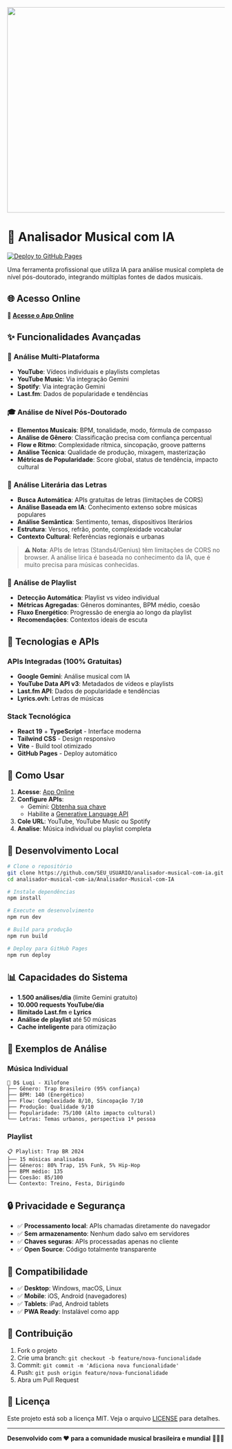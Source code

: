 <div align="center">
<img width="1200" height="475" alt="GHBanner" src="https://github.com/user-attachments/assets/0aa67016-6eaf-458a-adb2-6e31a0763ed6" />
</div>

# 🎵 Analisador Musical com IA

[![Deploy to GitHub Pages](https://github.com/SEU_USUARIO/analisador-musical-com-ia/actions/workflows/deploy.yml/badge.svg)](https://github.com/SEU_USUARIO/analisador-musical-com-ia/actions/workflows/deploy.yml)

Uma ferramenta profissional que utiliza IA para análise musical completa de nível pós-doutorado, integrando múltiplas fontes de dados musicais.

## 🌐 **Acesso Online**

**🔗 [Acesse o App Online](https://SEU_USUARIO.github.io/analisador-musical-com-ia/)**

## ✨ Funcionalidades Avançadas

### 🎯 **Análise Multi-Plataforma**
- **YouTube**: Vídeos individuais e playlists completas
- **YouTube Music**: Via integração Gemini
- **Spotify**: Via integração Gemini
- **Last.fm**: Dados de popularidade e tendências

### 🎓 **Análise de Nível Pós-Doutorado**
- **Elementos Musicais**: BPM, tonalidade, modo, fórmula de compasso
- **Análise de Gênero**: Classificação precisa com confiança percentual
- **Flow e Ritmo**: Complexidade rítmica, sincopação, groove patterns
- **Análise Técnica**: Qualidade de produção, mixagem, masterização
- **Métricas de Popularidade**: Score global, status de tendência, impacto cultural

### 📝 **Análise Literária das Letras**
- **Busca Automática**: APIs gratuitas de letras (limitações de CORS)
- **Análise Baseada em IA**: Conhecimento extenso sobre músicas populares
- **Análise Semântica**: Sentimento, temas, dispositivos literários
- **Estrutura**: Versos, refrão, ponte, complexidade vocabular
- **Contexto Cultural**: Referências regionais e urbanas

> **⚠️ Nota**: APIs de letras (Stands4/Genius) têm limitações de CORS no browser. A análise lírica é baseada no conhecimento da IA, que é muito precisa para músicas conhecidas.

### 🎵 **Análise de Playlist**
- **Detecção Automática**: Playlist vs vídeo individual
- **Métricas Agregadas**: Gêneros dominantes, BPM médio, coesão
- **Fluxo Energético**: Progressão de energia ao longo da playlist
- **Recomendações**: Contextos ideais de escuta

## 🚀 Tecnologias e APIs

### **APIs Integradas (100% Gratuitas)**
- **Google Gemini**: Análise musical com IA
- **YouTube Data API v3**: Metadados de vídeos e playlists
- **Last.fm API**: Dados de popularidade e tendências
- **Lyrics.ovh**: Letras de músicas

### **Stack Tecnológica**
- **React 19** + **TypeScript** - Interface moderna
- **Tailwind CSS** - Design responsivo
- **Vite** - Build tool otimizado
- **GitHub Pages** - Deploy automático

## 🎯 Como Usar

1. **Acesse**: [App Online](https://SEU_USUARIO.github.io/analisador-musical-com-ia/)
2. **Configure APIs**:
   - Gemini: [Obtenha sua chave](https://aistudio.google.com/app/apikey)
   - Habilite a [Generative Language API](https://console.developers.google.com/apis/api/generativelanguage.googleapis.com/overview)
3. **Cole URL**: YouTube, YouTube Music ou Spotify
4. **Analise**: Música individual ou playlist completa

## 🔧 Desenvolvimento Local

```bash
# Clone o repositório
git clone https://github.com/SEU_USUARIO/analisador-musical-com-ia.git
cd analisador-musical-com-ia/Analisador-Musical-com-IA

# Instale dependências
npm install

# Execute em desenvolvimento
npm run dev

# Build para produção
npm run build

# Deploy para GitHub Pages
npm run deploy
```

## 📊 Capacidades do Sistema

- **1.500 análises/dia** (limite Gemini gratuito)
- **10.000 requests YouTube/dia**
- **Ilimitado Last.fm** e **Lyrics**
- **Análise de playlist** até 50 músicas
- **Cache inteligente** para otimização

## 🎵 Exemplos de Análise

### **Música Individual**
```
🎵 D$ Luqi - Xilofone
├── Gênero: Trap Brasileiro (95% confiança)
├── BPM: 140 (Energético)
├── Flow: Complexidade 8/10, Sincopação 7/10
├── Produção: Qualidade 9/10
├── Popularidade: 75/100 (Alto impacto cultural)
└── Letras: Temas urbanos, perspectiva 1ª pessoa
```

### **Playlist**
```
📋 Playlist: Trap BR 2024
├── 15 músicas analisadas
├── Gêneros: 80% Trap, 15% Funk, 5% Hip-Hop
├── BPM médio: 135
├── Coesão: 85/100
└── Contexto: Treino, Festa, Dirigindo
```

## 🔒 Privacidade e Segurança

- ✅ **Processamento local**: APIs chamadas diretamente do navegador
- ✅ **Sem armazenamento**: Nenhum dado salvo em servidores
- ✅ **Chaves seguras**: APIs processadas apenas no cliente
- ✅ **Open Source**: Código totalmente transparente

## 📱 Compatibilidade

- ✅ **Desktop**: Windows, macOS, Linux
- ✅ **Mobile**: iOS, Android (navegadores)
- ✅ **Tablets**: iPad, Android tablets
- ✅ **PWA Ready**: Instalável como app

## 🤝 Contribuição

1. Fork o projeto
2. Crie uma branch: `git checkout -b feature/nova-funcionalidade`
3. Commit: `git commit -m 'Adiciona nova funcionalidade'`
4. Push: `git push origin feature/nova-funcionalidade`
5. Abra um Pull Request

## 📄 Licença

Este projeto está sob a licença MIT. Veja o arquivo [LICENSE](LICENSE) para detalhes.

---

**Desenvolvido com ❤️ para a comunidade musical brasileira e mundial** 🎵🇧🇷
